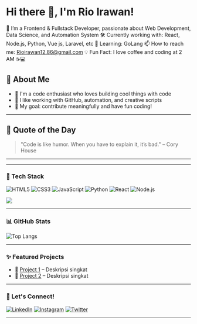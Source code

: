 # Hi there 👋, I'm Rio Irawan!
🎯 I’m a Frontend & Fullstack Developer, passionate about  Web Development, Data Science, and Automation System
🛠️ Currently working with: React, Node.js, Python, Vue js, Laravel, etc 
🌱 Learning: GoLang 
📫 How to reach me: Rioirawan12.86@gmail.com
💡 Fun Fact: I love coffee and coding at 2 AM ☕💻

## 🧠 About Me

- 🚀 I'm a code enthusiast who loves building cool things with code
- 🧰 I like working with GitHub, automation, and creative scripts
- 🎯 My goal: contribute meaningfully and have fun coding!
---

## 🧙 Quote of the Day

> "Code is like humor. When you have to explain it, it’s bad." – Cory House

---




---

### 🔧 Tech Stack
![HTML5](https://img.shields.io/badge/-HTML5-E34F26?logo=html5&logoColor=fff)
![CSS3](https://img.shields.io/badge/-CSS3-1572B6?logo=css3)
![JavaScript](https://img.shields.io/badge/-JavaScript-F7DF1E?logo=javascript&logoColor=000)
![Python](https://img.shields.io/badge/-Python-3776AB?logo=python&logoColor=fff)
![React](https://img.shields.io/badge/-React-61DAFB?logo=react&logoColor=000)
![Node.js](https://img.shields.io/badge/-Node.js-339933?logo=node.js&logoColor=fff)
<!-- Tambahkan sesuai stack kamu -->
<p align="left">
  <img src="https://skillicons.dev/icons?i=js,ts,python,bash,html,css,nodejs,git,github,vscode&theme=dark" />
</p>

---

### 📊 GitHub Stats

![Top Langs](https://github-readme-stats.vercel.app/api/top-langs/?username=zwolfio&layout=compact&theme=tokyonight)

---

### ✨ Featured Projects
- 🔗 [Project 1](https://github.com/yourusername/project-1) – Deskripsi singkat
- 🔗 [Project 2](https://github.com/yourusername/project-2) – Deskripsi singkat
<!-- Tambahkan beberapa project unggulan -->

---

### 🤝 Let's Connect!
[![LinkedIn](https://img.shields.io/badge/LinkedIn-blue?logo=linkedin&logoColor=white)](https://linkedin.com/in/yourprofile)
[![Instagram](https://img.shields.io/badge/Instagram-E4405F?logo=instagram&logoColor=white)](https://instagram.com/yourprofile)
[![Twitter](https://img.shields.io/badge/Twitter-1DA1F2?logo=twitter&logoColor=white)](https://twitter.com/yourprofile)
<!-- Tambahkan media sosial lainnya -->

---
